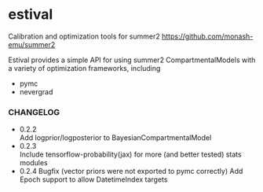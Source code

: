 # estival
Calibration and optimization tools for summer2
https://github.com/monash-emu/summer2

Estival provides a simple API for using summer2 CompartmentalModels with a variety of optimization frameworks, including
- pymc
- nevergrad

### CHANGELOG

- 0.2.2  
Add logprior/logposterior to BayesianCompartmentalModel
- 0.2.3  
Include tensorflow-probability(jax) for more (and better tested) stats modules
- 0.2.4
Bugfix (vector priors were not exported to pymc correctly)
Add Epoch support to allow DatetimeIndex targets